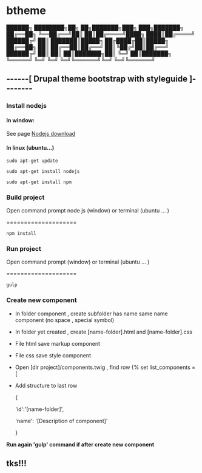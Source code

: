 # btheme


██████╗     ████████╗██╗  ██╗███████╗███╗   ███╗███████╗
██╔══██╗    ╚══██╔══╝██║  ██║██╔════╝████╗ ████║██╔════╝
██████╔╝       ██║   ███████║█████╗  ██╔████╔██║█████╗  
██╔══██╗       ██║   ██╔══██║██╔══╝  ██║╚██╔╝██║██╔══╝  
██████╔╝       ██║   ██║  ██║███████╗██║ ╚═╝ ██║███████╗
╚═════╝        ╚═╝   ╚═╝  ╚═╝╚══════╝╚═╝     ╚═╝╚══════╝
                                                        
------[ Drupal theme bootstrap with styleguide ]--------
------
### Install nodejs

#### In window:
See page [Nodejs download](https://nodejs.org/download/)

#### In linux (ubuntu...)

`sudo apt-get update`

`sudo apt-get install nodejs`

`sudo apt-get install npm`

### Build project

Open command prompt node js (window) or terminal (ubuntu ... )

====================

`npm install`

### Run project
Open command prompt (window) or terminal (ubuntu ... )

====================

`gulp`

### Create new component
* In folder component , create subfolder has name same name component (no space , special symbol)
* In folder yet created , create [name-folder].html and [name-folder].css
* File html save markup component
* File css save style component
* Open [dir project]/components.twig , find row {% set list_components = [
* Add structure to last row

  {

    'id':'[name-folder]',

    'name': '[Description of component]'

  }

**Run again 'gulp' command if after create new component**

## tks!!!